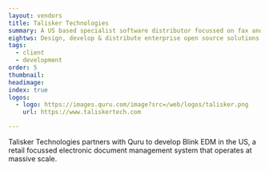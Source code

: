 ```yaml
---
layout: vendors
title: Talisker Technologies
summary: A US based specialist software distributor focussed on fax and document archive.
eightws: Design, develop & distribute enterprise open source solutions
tags:
  - client
  - development
order: 5
thumbnail:
headimage:
index: true
logos:
  - logo: https://images.quru.com/image?src=/web/logos/talisker.png
    url: https://www.taliskertech.com

---
```


Talisker Technologies partners with Quru to develop Blink EDM in the US, a retail focussed electronic document management system that operates at massive scale.
